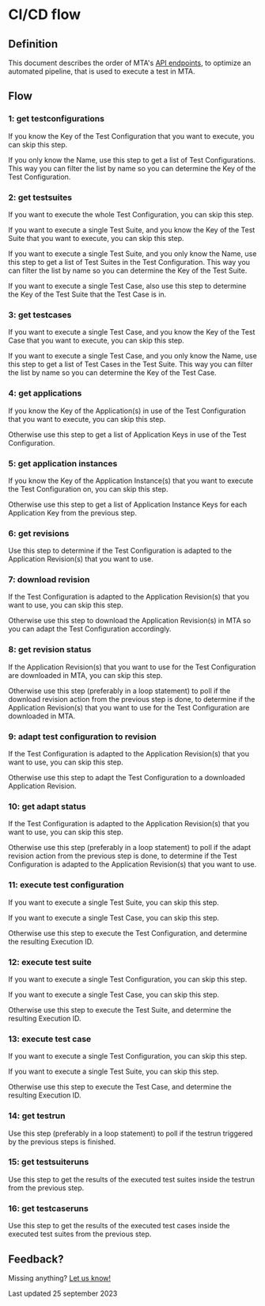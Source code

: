 # CI/CD flow

## Definition

This document describes the order of MTA's [API endpoints](../../api), to optimize an automated pipeline, that is used to execute a test in MTA. 

## Flow

### 1: get testconfigurations

If you know the Key of the Test Configuration that you want to execute, you can skip this step.

If you only know the Name, use this step to get a list of Test Configurations. This way you can filter the list by name so you can determine the Key of the Test Configuration.

### 2: get testsuites

If you want to execute the whole Test Configuration, you can skip this step.

If you want to execute a single Test Suite, and you know the Key of the Test Suite that you want to execute, you can skip this step.

If you want to execute a single Test Suite, and you only know the Name, use this step to get a list of Test Suites in the Test Configuration. This way you can filter the list by name so you can determine the Key of the Test Suite.

If you want to execute a single Test Case, also use this step to determine the Key of the Test Suite that the Test Case is in.

### 3: get testcases

If you want to execute a single Test Case, and you know the Key of the Test Case that you want to execute, you can skip this step.

If you want to execute a single Test Case, and you only know the Name, use this step to get a list of Test Cases in the Test Suite. This way you can filter the list by name so you can determine the Key of the Test Case.

### 4: get applications

If you know the Key of the Application(s) in use of the Test Configuration that you want to execute, you can skip this step.

Otherwise use this step to get a list of Application Keys in use of the Test Configuration.

### 5: get application instances

If you know the Key of the Application Instance(s) that you want to execute the Test Configuration on, you can skip this step.

Otherwise use this step to get a list of Application Instance Keys for each Application Key from the previous step.

### 6: get revisions

Use this step to determine if the Test Configuration is adapted to the Application Revision(s) that you want to use.

### 7: download revision

If the Test Configuration is adapted to the Application Revision(s) that you want to use, you can skip this step. 

Otherwise use this step to download the Application Revision(s) in MTA so you can adapt the Test Configuration accordingly.

### 8: get revision status

If the Application Revision(s) that you want to use for the Test Configuration are downloaded in MTA, you can skip this step.

Otherwise use this step (preferably in a loop statement) to poll if the download revision action from the previous step is done, to determine if the Application Revision(s) that you want to use for the Test Configuration are downloaded in MTA.

### 9: adapt test configuration to revision

If the Test Configuration is adapted to the Application Revision(s) that you want to use, you can skip this step.

Otherwise use this step to adapt the Test Configuration to a downloaded Application Revision.

### 10: get adapt status

If the Test Configuration is adapted to the Application Revision(s) that you want to use, you can skip this step. 

Otherwise use this step (preferably in a loop statement) to poll if the adapt revision action from the previous step is done, to determine if the Test Configuration is adapted to the Application Revision(s) that you want to use.

### 11: execute test configuration

If you want to execute a single Test Suite, you can skip this step.

If you want to execute a single Test Case, you can skip this step.

Otherwise use this step to execute the Test Configuration, and determine the resulting Execution ID.

### 12: execute test suite

If you want to execute a single Test Configuration, you can skip this step.

If you want to execute a single Test Case, you can skip this step.

Otherwise use this step to execute the Test Suite, and determine the resulting Execution ID.

### 13: execute test case

If you want to execute a single Test Configuration, you can skip this step.

If you want to execute a single Test Suite, you can skip this step.

Otherwise use this step to execute the Test Case, and determine the resulting Execution ID.

### 14: get testrun

Use this step (preferably in a loop statement) to poll if the testrun triggered by the previous steps is finished.

### 15: get testsuiteruns

Use this step to get the results of the executed test suites inside the testrun from the previous step.

### 16: get testcaseruns

Use this step to get the results of the executed test cases inside the executed test suites from the previous step.


## Feedback?
Missing anything? [Let us know!](mailto:support@menditect.com)

Last updated 25 september 2023